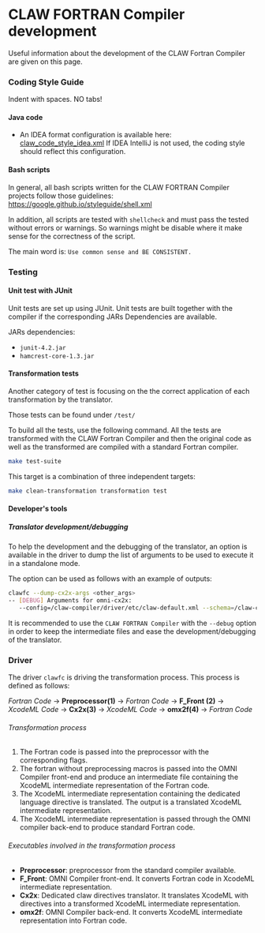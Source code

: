 # CLAW FORTRAN Compiler development

Useful information about the development of the CLAW Fortran Compiler are given
on this page.

### Coding Style Guide
Indent with spaces. NO tabs!

#### Java code
* An IDEA format configuration is available here:
[claw_code_style_idea.xml](./omni-cx2x/config/claw_code_style_idea.xml)
If IDEA IntelliJ is not used, the coding style should reflect this
configuration.

#### Bash scripts
In general, all bash scripts written for the CLAW FORTRAN Compiler projects
follow those guidelines: https://google.github.io/styleguide/shell.xml

In addition, all scripts are tested with `shellcheck` and must pass the tested
without errors or warnings. So warnings might be disable where it make sense
for the correctness of the script.

The main word is: `Use common sense and BE CONSISTENT.`

### Testing

#### Unit test with JUnit
Unit tests are set up using JUnit. Unit tests are built together with the
compiler if the corresponding JARs Dependencies are available.

JARs dependencies:

*  `junit-4.2.jar`
*  `hamcrest-core-1.3.jar`

#### Transformation tests
Another category of test is focusing on the the correct application of each
transformation by the translator.

Those tests can be found under `/test/`

To build all the tests, use the following command. All the tests are transformed
with the CLAW Fortran Compiler and then the original code as well as the
transformed are compiled with a standard Fortran compiler.

```bash
make test-suite
```

This target is a combination of three independent targets:

```bash
make clean-transformation transformation test
```

#### Developer's tools

##### Translator development/debugging
To help the development and the debugging of the translator, an option is
available in the driver to dump the list of arguments to be used to execute it
in a standalone mode.

The option can be used as follows with an example of outputs:
```bash
clawfc --dump-cx2x-args <other_args>
-- [DEBUG] Arguments for omni-cx2x:
   --config=/claw-compiler/driver/etc/claw-default.xml --schema=/claw-compiler/driver/etc/claw_config.xsd -w 80 -l  -M/claw-compiler/test/loops/fusion1  -o /tmp/__omni_tmp__65319/original_5f_code_f90_out.xml -f transformed_code.f90 /tmp/__omni_tmp__65319/original_5f_code_f90_in.xml
```

It is recommended to use the `CLAW FORTRAN Compiler` with the `--debug` option in order to keep the intermediate files and ease the development/debugging of the translator.

### Driver

The driver `clawfc` is driving the transformation process. This process is
defined as follows:

*Fortran Code* -> **Preprocessor(1)** -> *Fortran Code* -> **F_Front (2)** ->
*XcodeML Code* -> **Cx2x(3)** -> *XcodeML Code* -> **omx2f(4)** -> *Fortran Code*

###### Transformation process
1. The Fortran code is passed into the preprocessor with the corresponding
flags.
2. The fortran without preprocessing macros is passed into the OMNI Compiler
front-end and produce an intermediate file containing the XcodeML intermediate
representation of the Fortran code.
3. The XcodeML intermediate representation containing the dedicated language
directive is translated. The output is a translated XcodeML intermediate
representation.
4. The XcodeML intermediate representation is passed through the OMNI compiler
back-end to produce standard Fortran code.  

###### Executables involved in the transformation process
* **Preprocessor**: preprocessor from the standard compiler available.
* **F_Front**: OMNI Compiler front-end. It converts Fortran code in XcodeML
intermediate representation.
* **Cx2x**: Dedicated claw directives translator. It translates XcodeML with
directives into a transformed XcodeML intermediate representation.
* **omx2f**: OMNI Compiler back-end. It converts XcodeML intermediate
representation into Fortran code.

